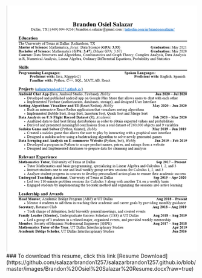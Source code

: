 

<img src="images/Screenshot (60).png"/>
### To download this resume, click this link
[Resume Download] (https://github.com/salazarbrandon1257/salazarbrandon1257.github.io/blob/master/images/Brandon%20Osiel%20Salazar%20Resume.docx?raw=true)

